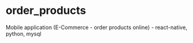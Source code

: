 # order_products
Mobile application (E-Commerce - order products online) - react-native, python, mysql
